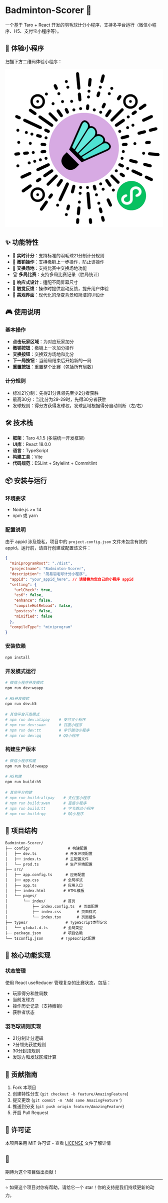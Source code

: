 # Badminton-Scorer 🏸

一个基于 Taro + React 开发的羽毛球计分小程序，支持多平台运行（微信小程序、H5、支付宝小程序等）。

## 📱 体验小程序

扫描下方二维码体验小程序：

![小程序码](gh_7f12f1a21ef4_1280.jpg) <!-- 请替换为实际的小程序码图片路径 -->

## ✨ 功能特性

- 🎯 **实时计分**：支持标准的羽毛球21分制计分规则
- 🔄 **撤销操作**：支持撤销上一步操作，防止误操作
- 🔁 **交换场地**：支持比赛中交换场地功能
- 🏆 **多局比赛**：支持多局比赛记录（胜局统计）
- 📱 **响应式设计**：适配不同屏幕尺寸
- 📳 **触觉反馈**：操作时提供震动反馈，提升用户体验
- 🎨 **美观界面**：现代化的渐变背景和简洁的UI设计

## 🎮 使用说明

### 基本操作
- **点击玩家区域**：为对应玩家加分
- **撤销按钮**：撤销上一次加分操作
- **交换按钮**：交换双方场地和比分
- **下一局按钮**：当前局结束后开始新的一局
- **重置按钮**：重置整个比赛（包括所有局数）

### 计分规则
- 标准21分制：先得21分且领先至少2分者获胜
- 最高30分：当比分为29-29时，先得30分者获胜
- 发球规则：得分方获得发球权，发球区域根据得分自动判断（左/右）

## 🛠️ 技术栈

- **框架**：Taro 4.1.5 (多端统一开发框架)
- **UI库**：React 18.0.0
- **语言**：TypeScript
- **构建工具**：Vite
- **代码规范**：ESLint + Stylelint + Commitlint

## 📦 安装与运行

### 环境要求
- Node.js >= 14
- npm 或 yarn

### 配置说明

由于 appid 涉及隐私，项目中的 `project.config.json` 文件未包含有效的 appid。运行前，请自行创建或配置该文件：

```json
{
  "miniprogramRoot": "./dist",
  "projectname": "Badminton-Scorer",
  "description": "简易羽毛球计分小程序",
  "appid": "your_appid_here", // 请替换为您自己的小程序 appid
  "setting": {
    "urlCheck": true,
    "es6": false,
    "enhance": false,
    "compileHotReLoad": false,
    "postcss": false,
    "minified": false
  },
  "compileType": "miniprogram"
}
```

### 安装依赖
```bash
npm install
```

### 开发模式运行
```bash
# 微信小程序开发模式
npm run dev:weapp

# H5开发模式  
npm run dev:h5

# 其他平台开发模式
# npm run dev:alipay    # 支付宝小程序
# npm run dev:swan      # 百度小程序
# npm run dev:tt        # 字节跳动小程序
# npm run dev:qq        # QQ小程序
```

### 构建生产版本
```bash
# 微信小程序构建
npm run build:weapp

# H5构建
npm run build:h5

# 其他平台构建
# npm run build:alipay    # 支付宝小程序
# npm run build:swan      # 百度小程序
# npm run build:tt        # 字节跳动小程序
# npm run build:qq        # QQ小程序
```

## 📁 项目结构

```
Badminton-Scorer/
├── config/                 # 构建配置
│   ├── dev.ts             # 开发环境配置
│   ├── index.ts           # 主配置文件
│   └── prod.ts            # 生产环境配置
├── src/
│   ├── app.config.ts      # 应用配置
│   ├── app.css           # 全局样式
│   ├── app.ts            # 应用入口
│   ├── index.html        # HTML模板
│   └── pages/
│       └── index/        # 首页
│           ├── index.config.ts  # 页面配置
│           ├── index.css       # 页面样式
│           └── index.tsx       # 页面组件
├── types/                 # TypeScript类型定义
│   └── global.d.ts       # 全局类型
├── package.json          # 项目依赖
└── tsconfig.json        # TypeScript配置
```

## 🎯 核心功能实现

### 状态管理
使用 React useReducer 管理复杂的比赛状态，包括：
- 玩家得分和胜局数
- 当前发球方
- 操作历史记录（支持撤销）
- 获胜者状态

### 羽毛球规则实现
- 21分制计分逻辑
- 2分领先获胜规则
- 30分封顶规则
- 发球方和发球区域计算

## 🤝 贡献指南

1. Fork 本项目
2. 创建特性分支 (`git checkout -b feature/AmazingFeature`)
3. 提交更改 (`git commit -m 'Add some AmazingFeature'`)
4. 推送到分支 (`git push origin feature/AmazingFeature`)
5. 开启 Pull Request

## 📄 许可证

本项目采用 MIT 许可证 - 查看 [LICENSE](LICENSE) 文件了解详情

## 🙏 

期待为这个项目做出贡献！

---

⭐ 如果这个项目对你有帮助，请给它一个 star！你的支持是我们持续更新的动力。

